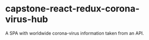 # capstone-react-redux-corona-virus-hub
A SPA with worldwide corona-virus information taken from an API.
